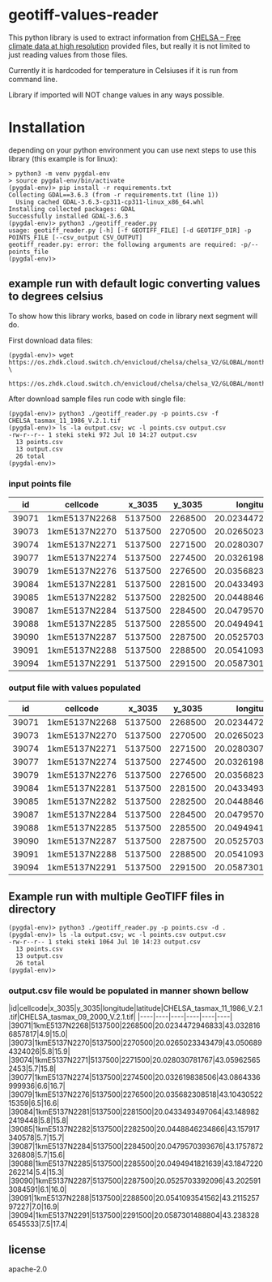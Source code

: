 # geotiff-values-reader

This python library is used to extract information from [CHELSA – Free climate data at high resolution](https://chelsa-climate.org/) provided files, but really it is not limited to just reading values from those files.

Currently it is hardcoded for temperature in Celsiuses if it is run from command line.

Library if imported will NOT change values in any ways possible.

# Installation

depending on your python environment you can use next steps to use this library (this example is for linux):
```
> python3 -m venv pygdal-env
> source pygdal-env/bin/activate
(pygdal-env)> pip install -r requirements.txt
Collecting GDAL==3.6.3 (from -r requirements.txt (line 1))
  Using cached GDAL-3.6.3-cp311-cp311-linux_x86_64.whl
Installing collected packages: GDAL
Successfully installed GDAL-3.6.3
(pygdal-env)> python3 ./geotiff_reader.py
usage: geotiff_reader.py [-h] [-f GEOTIFF_FILE] [-d GEOTIFF_DIR] -p POINTS_FILE [--csv_output CSV_OUTPUT]
geotiff_reader.py: error: the following arguments are required: -p/--points_file
(pygdal-env)>
```


## example run with default logic converting values to degrees celsius

To show how this library works, based on code in library next segment will do.

First download data files:
```
(pygdal-env)> wget https://os.zhdk.cloud.switch.ch/envicloud/chelsa/chelsa_V2/GLOBAL/monthly/tasmax/CHELSA_tasmax_09_2000_V.2.1.tif \
	https://os.zhdk.cloud.switch.ch/envicloud/chelsa/chelsa_V2/GLOBAL/monthly/tasmax/CHELSA_tasmax_11_1986_V.2.1.tif
```

After download sample files run code with single file:

```
(pygdal-env)> python3 ./geotiff_reader.py -p points.csv -f CHELSA_tasmax_11_1986_V.2.1.tif
(pygdal-env)> ls -la output.csv; wc -l points.csv output.csv
-rw-r--r-- 1 steki steki 972 Jul 10 14:27 output.csv
  13 points.csv
  13 output.csv
  26 total
(pygdal-env)>
```

### input points file
|id|cellcode|x_3035|y_3035|longitude|latitude|
|----|----|----|----|----|----|
|39071|1kmE5137N2268|5137500|2268500|20.0234472946833|43.0328166857817|
|39073|1kmE5137N2270|5137500|2270500|20.0265023343479|43.0506894324026|
|39074|1kmE5137N2271|5137500|2271500|20.028030781767|43.059625652453|
|39077|1kmE5137N2274|5137500|2274500|20.032619838506|43.0864336999936|
|39079|1kmE5137N2276|5137500|2276500|20.035682308518|43.1043052215359|
|39084|1kmE5137N2281|5137500|2281500|20.0433493497064|43.1489822419448|
|39085|1kmE5137N2282|5137500|2282500|20.0448846234866|43.157917340578|
|39087|1kmE5137N2284|5137500|2284500|20.0479570393676|43.1757872326808|
|39088|1kmE5137N2285|5137500|2285500|20.0494941821639|43.1847220262214|
|39090|1kmE5137N2287|5137500|2287500|20.0525703392096|43.2025913084591|
|39091|1kmE5137N2288|5137500|2288500|20.0541093541562|43.211525797227|
|39094|1kmE5137N2291|5137500|2291500|20.0587301488804|43.2383286545533|


### output file with values populated
|id|cellcode|x_3035|y_3035|longitude|latitude|CHELSA_tasmax_11_1986_V.2.1.tif|
|----|----|----|----|----|----|----|
|39071|1kmE5137N2268|5137500|2268500|20.0234472946833|43.0328166857817|4.9|
|39073|1kmE5137N2270|5137500|2270500|20.0265023343479|43.0506894324026|5.8|
|39074|1kmE5137N2271|5137500|2271500|20.028030781767|43.059625652453|5.7|
|39077|1kmE5137N2274|5137500|2274500|20.032619838506|43.0864336999936|6.6|
|39079|1kmE5137N2276|5137500|2276500|20.035682308518|43.1043052215359|6.5|
|39084|1kmE5137N2281|5137500|2281500|20.0433493497064|43.1489822419448|5.8|
|39085|1kmE5137N2282|5137500|2282500|20.0448846234866|43.157917340578|5.7|
|39087|1kmE5137N2284|5137500|2284500|20.0479570393676|43.1757872326808|5.7|
|39088|1kmE5137N2285|5137500|2285500|20.0494941821639|43.1847220262214|5.4|
|39090|1kmE5137N2287|5137500|2287500|20.0525703392096|43.2025913084591|6.1|
|39091|1kmE5137N2288|5137500|2288500|20.0541093541562|43.211525797227|7.0|
|39094|1kmE5137N2291|5137500|2291500|20.0587301488804|43.2383286545533|7.5|

## Example run with multiple GeoTIFF files in directory

```
(pygdal-env)> python3 ./geotiff_reader.py -p points.csv -d .
(pygdal-env)> ls -la output.csv; wc -l points.csv output.csv
-rw-r--r-- 1 steki steki 1064 Jul 10 14:23 output.csv
  13 points.csv
  13 output.csv
  26 total
(pygdal-env)>
```

### output.csv file would be populated in manner shown bellow

|id|cellcode|x_3035|y_3035|longitude|latitude|CHELSA_tasmax_11_1986_V.2.1.tif|CHELSA_tasmax_09_2000_V.2.1.tif|
|----|----|----|----|----|----|
|39071|1kmE5137N2268|5137500|2268500|20.0234472946833|43.0328166857817|4.9|15.0|
|39073|1kmE5137N2270|5137500|2270500|20.0265023343479|43.0506894324026|5.8|15.9|
|39074|1kmE5137N2271|5137500|2271500|20.028030781767|43.059625652453|5.7|15.8|
|39077|1kmE5137N2274|5137500|2274500|20.032619838506|43.0864336999936|6.6|16.7|
|39079|1kmE5137N2276|5137500|2276500|20.035682308518|43.1043052215359|6.5|16.6|
|39084|1kmE5137N2281|5137500|2281500|20.0433493497064|43.1489822419448|5.8|15.8|
|39085|1kmE5137N2282|5137500|2282500|20.0448846234866|43.157917340578|5.7|15.7|
|39087|1kmE5137N2284|5137500|2284500|20.0479570393676|43.1757872326808|5.7|15.6|
|39088|1kmE5137N2285|5137500|2285500|20.0494941821639|43.1847220262214|5.4|15.3|
|39090|1kmE5137N2287|5137500|2287500|20.0525703392096|43.2025913084591|6.1|16.0|
|39091|1kmE5137N2288|5137500|2288500|20.0541093541562|43.211525797227|7.0|16.9|
|39094|1kmE5137N2291|5137500|2291500|20.0587301488804|43.2383286545533|7.5|17.4|


## license
apache-2.0
